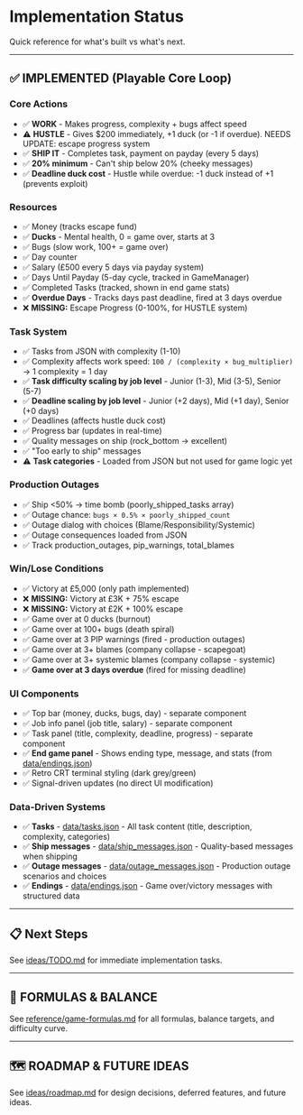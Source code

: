 # Implementation Status

Quick reference for what's built vs what's next.

---

## ✅ IMPLEMENTED (Playable Core Loop)

### Core Actions
- ✅ **WORK** - Makes progress, complexity + bugs affect speed
- ⚠️ **HUSTLE** - Gives $200 immediately, +1 duck (or -1 if overdue). NEEDS UPDATE: escape progress system
- ✅ **SHIP IT** - Completes task, payment on payday (every 5 days)
- ✅ **20% minimum** - Can't ship below 20% (cheeky messages)
- ✅ **Deadline duck cost** - Hustle while overdue: -1 duck instead of +1 (prevents exploit)

### Resources
- ✅ Money (tracks escape fund)
- ✅ **Ducks** - Mental health, 0 = game over, starts at 3
- ✅ Bugs (slow work, 100+ = game over)
- ✅ Day counter
- ✅ Salary (£500 every 5 days via payday system)
- ✅ Days Until Payday (5-day cycle, tracked in GameManager)
- ✅ Completed Tasks (tracked, shown in end game stats)
- ✅ **Overdue Days** - Tracks days past deadline, fired at 3 days overdue
- ❌ **MISSING:** Escape Progress (0-100%, for HUSTLE system)

### Task System
- ✅ Tasks from JSON with complexity (1-10)
- ✅ Complexity affects work speed: `100 / (complexity × bug_multiplier)` → 1 complexity = 1 day
- ✅ **Task difficulty scaling by job level** - Junior (1-3), Mid (3-5), Senior (5-7)
- ✅ **Deadline scaling by job level** - Junior (+2 days), Mid (+1 day), Senior (+0 days)
- ✅ Deadlines (affects hustle duck cost)
- ✅ Progress bar (updates in real-time)
- ✅ Quality messages on ship (rock_bottom → excellent)
- ✅ "Too early to ship" messages
- ⚠️ **Task categories** - Loaded from JSON but not used for game logic yet

### Production Outages
- ✅ Ship <50% → time bomb (poorly_shipped_tasks array)
- ✅ Outage chance: `bugs × 0.5% × poorly_shipped_count`
- ✅ Outage dialog with choices (Blame/Responsibility/Systemic)
- ✅ Outage consequences loaded from JSON
- ✅ Track production_outages, pip_warnings, total_blames

### Win/Lose Conditions
- ✅ Victory at £5,000 (only path implemented)
- ❌ **MISSING:** Victory at £3K + 75% escape
- ❌ **MISSING:** Victory at £2K + 100% escape
- ✅ Game over at 0 ducks (burnout)
- ✅ Game over at 100+ bugs (death spiral)
- ✅ Game over at 3 PIP warnings (fired - production outages)
- ✅ Game over at 3+ blames (company collapse - scapegoat)
- ✅ Game over at 3+ systemic blames (company collapse - systemic)
- ✅ **Game over at 3 days overdue** (fired for missing deadline)

### UI Components
- ✅ Top bar (money, ducks, bugs, day) - separate component
- ✅ Job info panel (job title, salary) - separate component
- ✅ Task panel (title, complexity, deadline, progress) - separate component
- ✅ **End game panel** - Shows ending type, message, and stats (from [data/endings.json](../data/endings.json))
- ✅ Retro CRT terminal styling (dark grey/green)
- ✅ Signal-driven updates (no direct UI modification)

### Data-Driven Systems
- ✅ **Tasks** - [data/tasks.json](../data/tasks.json) - All task content (title, description, complexity, categories)
- ✅ **Ship messages** - [data/ship_messages.json](../data/ship_messages.json) - Quality-based messages when shipping
- ✅ **Outage messages** - [data/outage_messages.json](../data/outage_messages.json) - Production outage scenarios and choices
- ✅ **Endings** - [data/endings.json](../data/endings.json) - Game over/victory messages with structured data

---

## 📋 Next Steps

See [ideas/TODO.md](ideas/TODO.md) for immediate implementation tasks.

---

## 📐 FORMULAS & BALANCE

See [reference/game-formulas.md](reference/game-formulas.md) for all formulas, balance targets, and difficulty curve.

---

## 🗺️ ROADMAP & FUTURE IDEAS

See [ideas/roadmap.md](ideas/roadmap.md) for design decisions, deferred features, and future ideas.
